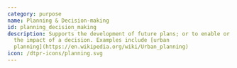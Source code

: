 ```yaml
---
category: purpose
name: Planning & Decision-making
id: planning_decision_making
description: Supports the development of future plans; or to enable or measure
  the impact of a decision. Examples include [urban
  planning](https://en.wikipedia.org/wiki/Urban_planning)
icon: /dtpr-icons/planning.svg
---
```

